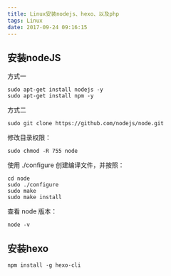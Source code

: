```yaml
---
title: Linux安装nodejs、hexo、以及php
tags: Linux
date: 2017-09-24 09:16:15
---
```


## 安装nodeJS

方式一

```
sudo apt-get install nodejs -y
sudo apt-get install npm -y
```

方式二

`sudo git clone https://github.com/nodejs/node.git`

修改目录权限：

`sudo chmod -R 755 node`

使用 ./configure 创建编译文件，并按照：

```
cd node
sudo ./configure
sudo make
sudo make install
```

查看 node 版本：
 
`node -v`

## 安装hexo

`npm install -g hexo-cli`
